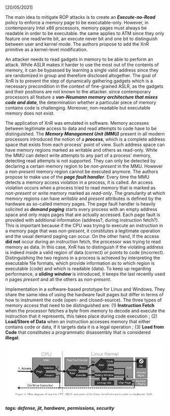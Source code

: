 <!-- Please prefix the notes with the date as in [22/12/2020] -->

[20/05/2021]

The main idea to mitigate ROP attacks is to create an ***Execute-no-Read*** policy to enforce a memory page to be executable-only. However, in contemporary Intel x86 processors, memory pages must always be readable in order to be executable. the same applies to ATM since they only feature one read/write bit, an execute never bit and one bit to distinguish between user and kernel mode. The authors propose to add the XnR primitive as a kernel-level modification.

An attacker needs to read gadgets in memory to be able to perform an attack. While ASLR makes it harder to use the most out of the contents of memory, it can be bypassed by learning a single valid address since they are randomized in group and therefore disclosed altogether. The goal of XnR is to prevent the step of dynamically gathering gadgets which is a necessary precondition in the context of fine-grained ASLR, as the gadgets and their positions are not known to the attacker. since contemporary processors all feature a ***von-Neumann memory architecture that mixes code and data***, the determination whether a particular piece of memory contains code is challenging. Moreover, non-readable but executable memory does not exist.

The application of XnR was emulated in software. Memory accesses between legitimate access to data and read attempts to code have to be distinguished. The ***Memory Management Unit (MMU)*** present in all modern processors introduced the notion of a ***process***, which is a complete address space that exists from each process' point of view. Such address space can have memory regions marked as writable and others as read-only. While the MMU can detect write attempts to any part of a process' memory, detecting read attempts is not supported. They can only be detected by declaring a certain memory region to be *non-present* in the MMU. However a *non-present* memory region cannot be executed anymore. The authors propose to make use of the ***page fault handler***. Every time the MMU detects a memory access violation in a process, it is called. An access violation occurs when a process tried to read memory that is marked as *non-present* or write memory marked as *read-only*. The granularity at which memory regions can have *writable* and *present* attributes is defined by the hardware as so-called memory pages. The page fault handler is heavily solicited as ***demand paging*** starts every process with an empty address space and only maps pages that are actually accessed. Each page fault is provided with additional information (address?, during instruction fetch?). This is important because if the CPU was trying to execute an instruction in a memory page that was *non-present*, it constitutes a legitimate operation and the usual demand paging can occur. On the other hand, if the access **did not** occur during an instruction fetch, the processor was trying to read memory as data. In this case, XnR has to distinguish if the violating address is indeed inside a valid region of data (correct) or points to code (incorrect). Distinguishing the two regions in a process is achieved by interpreting the executable file formats, which provide information as to which region is executable (code) and which is readable (data). To keep up regarding performance, a ***sliding window*** is introduced, it keeps the last recently used *n* pages *present* and all the others as *non-present*.

Implementation in a software-based prototype for Linux and Windows. They share the same idea of using the hardware fault pages but differ in terms of how to instrument the code (open- and closed-source). The three types of memory access that need to be distinguished are: (1) **Instruction Fetch** when the processor fetches a byte from memory to decode and execute the instruction that it represents, this takes place during code execution ; (2) **Load/Store of Data** when an instruction accesses memory that either contains code or data, if it targets data it is a legal operation ; (3) **Load from Code** that constitutes a programmatic disassembly that is considered **illegal**.

![](XnR.png)

##### tags: defense, jit, hardware, permissions, security